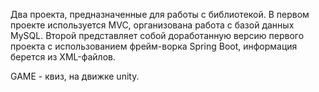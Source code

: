 Два проекта, предназначенные для работы с библиотекой. В первом проекте используется MVC, организована работа с базой данных MySQL. Второй представляет собой доработанную версию первого проекта с использованием фрейм-ворка Spring Boot, информация берется из XML-файлов. 

GAME - квиз, на движке unity.

